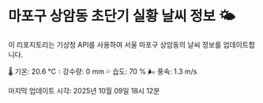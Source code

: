 
# 마포구 상암동 초단기 실황 날씨 정보 🌤️

이 리포지토리는 기상청 API를 사용하여 서울 마포구 상암동의 날씨 정보를 업데이트합니다. 

🌡️ 기온: 20.6 ℃
💧 강수량: 0 mm
💦 습도: 70 %
🌬️ 풍속: 1.3 m/s

마지막 업데이트 시각: 2025년 10월 09일 18시 12분    
